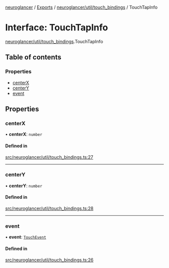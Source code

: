 [neuroglancer](../README.md) / [Exports](../modules.md) / [neuroglancer/util/touch\_bindings](../modules/neuroglancer_util_touch_bindings.md) / TouchTapInfo

# Interface: TouchTapInfo

[neuroglancer/util/touch_bindings](../modules/neuroglancer_util_touch_bindings.md).TouchTapInfo

## Table of contents

### Properties

- [centerX](neuroglancer_util_touch_bindings.TouchTapInfo.md#centerx)
- [centerY](neuroglancer_util_touch_bindings.TouchTapInfo.md#centery)
- [event](neuroglancer_util_touch_bindings.TouchTapInfo.md#event)

## Properties

### centerX

• **centerX**: `number`

#### Defined in

[src/neuroglancer/util/touch_bindings.ts:27](https://github.com/ActiveBrainAtlas2/neuroglancer/blob/034b457d/src/neuroglancer/util/touch_bindings.ts#L27)

___

### centerY

• **centerY**: `number`

#### Defined in

[src/neuroglancer/util/touch_bindings.ts:28](https://github.com/ActiveBrainAtlas2/neuroglancer/blob/034b457d/src/neuroglancer/util/touch_bindings.ts#L28)

___

### event

• **event**: [`TouchEvent`](../modules/main_module._internal_.md#touchevent)

#### Defined in

[src/neuroglancer/util/touch_bindings.ts:26](https://github.com/ActiveBrainAtlas2/neuroglancer/blob/034b457d/src/neuroglancer/util/touch_bindings.ts#L26)
